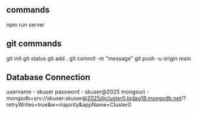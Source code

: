 ## commands 

npm run server

## git commands

git  init
git status
git add .
git commit -m "message"
git push -u origin main 

## Database Connection 

username - skuser
password - skuser@2025
mongouri - mongodb+srv://skuser:skuser@2025@cluster0.bjdag18.mongodb.net/?retryWrites=true&w=majority&appName=Cluster0